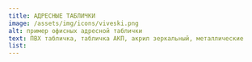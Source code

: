 ```yaml
---
title: АДРЕСНЫЕ ТАБЛИЧКИ
image: /assets/img/icons/viveski.png
alt: пример офисных адресной таблички
text: ПВХ табличка, табличка АКП, акрил зеркальный, металлические
list:
---
```

